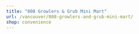 ```yaml
---
title: "808 Growlers & Grub Mini Mart"
url: /vancouver/808-growlers-and-grub-mini-mart/
shop: convenience
---
```

